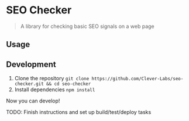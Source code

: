# SEO Checker

> A library for checking basic SEO signals on a web page

## Usage

## Development

1. Clone the repository `git clone https://github.com/Clever-Labs/seo-checker.git && cd seo-checker`
2. Install dependencies `npm install`

Now you can develop!

TODO: Finish instructions and set up build/test/deploy tasks